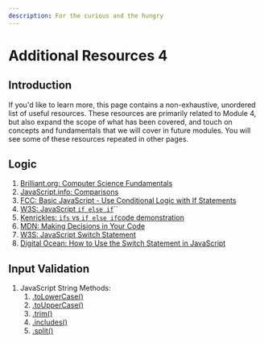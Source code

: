 ```yaml
---
description: For the curious and the hungry
---
```


# Additional Resources 4

## Introduction <a href="#introduction" id="introduction"></a>

If you'd like to learn more, this page contains a non-exhaustive, unordered list of useful resources. These resources are primarily related to Module 4, but also expand the scope of what has been covered, and touch on concepts and fundamentals that we will cover in future modules. You will see some of these resources repeated in other pages.

## Logic

1. [Brilliant.org: Computer Science Fundamentals](https://brilliant.org/courses/computer-science-essentials/)
2. [JavaScript.info: Comparisons](https://javascript.info/comparison)
3. [FCC: Basic JavaScript - Use Conditional Logic with If Statements](https://www.freecodecamp.org/learn/javascript-algorithms-and-data-structures/basic-javascript/use-conditional-logic-with-if-statements)
4. [W3S: JavaScript `if else if`](https://www.w3schools.com/js/js\_if\_else.asp)\`\`
5. [Kenrickles: `ifs` vs `if else if`code demonstration](https://replit.com/@kenrickles/Difference-between-MultipleIfs-and-If-else-Ifs#index.js)
6. [MDN: Making Decisions in Your Code](https://developer.mozilla.org/en-US/docs/Learn/JavaScript/Building\_blocks/conditionals)
7. [W3S: JavaScript Switch Statement](https://www.w3schools.com/js/js\_switch.asp)
8. [Digital Ocean: How to Use the Switch Statement in JavaScript](https://www.digitalocean.com/community/tutorials/how-to-use-the-switch-statement-in-javascript)

## Input Validation

1. JavaScript String Methods:
   1. [.toLowerCase()](https://www.w3schools.com/jsref/jsref\_tolowercase.asp)
   2. [.toUpperCase()](https://www.w3schools.com/jsref/jsref\_touppercase.asp)
   3. [.trim()](https://www.w3schools.com/jsref/jsref\_trim\_string.asp)
   4. [.includes()](https://www.w3schools.com/jsref/jsref\_includes.asp)
   5. [.split()](https://www.w3schools.com/jsref/jsref\_split.asp)
